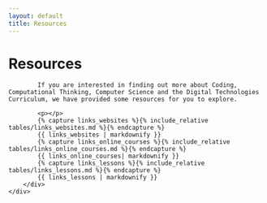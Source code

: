 ```yaml
---
layout: default
title: Resources
---
```


<div class="container">
    <div class="showcase">
        <div class="container">
            <h1>Resources</h1>

            If you are interested in finding out more about Coding, Computational Thinking, Computer Science and the Digital Technologies Curriculum, we have provided some resources for you to explore.
            
            <p></p>
            {% capture links_websites %}{% include_relative tables/links_websites.md %}{% endcapture %}
            {{ links_websites | markdownify }}
            {% capture links_online_courses %}{% include_relative tables/links_online_courses.md %}{% endcapture %}
            {{ links_online_courses| markdownify }}
            {% capture links_lessons %}{% include_relative tables/links_lessons.md %}{% endcapture %}
            {{ links_lessons | markdownify }}
        </div>
    </div>
</div>